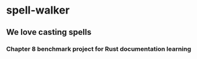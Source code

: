 # spell-walker
## We love casting spells
### Chapter 8 benchmark project for Rust documentation learning
